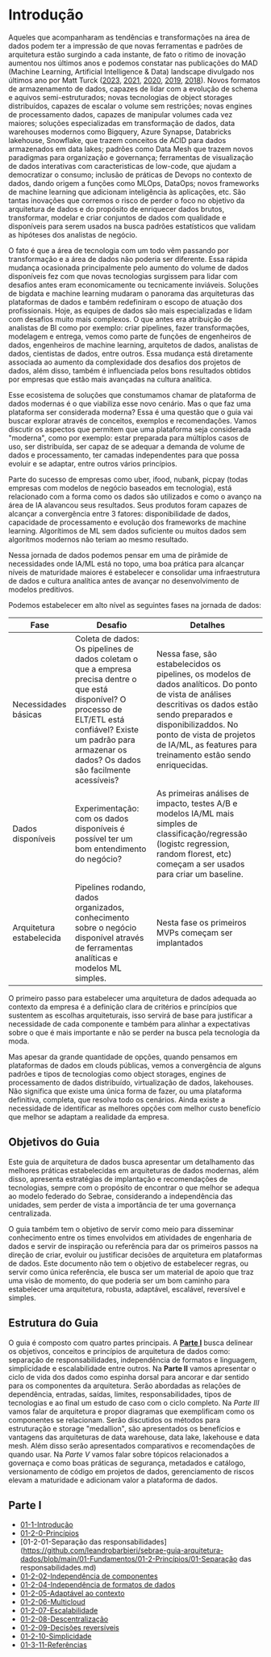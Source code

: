 # Introdução
Aqueles que acompanharam as tendências e transformações na área de dados podem ter a impressão de que novas ferramentas e padrões de arquitetura estão surgindo a cada instante, de fato o ritimo de inovação aumentou nos últimos anos e podemos constatar nas publicações do MAD (Machine Learning, Artificial Intelligence & Data) landscape divulgado nos últimos ano por Matt Turck ([2023](https://mattturck.com/mad2023/),  [2021](https://mattturck.com/data2021/), [2020](https://mattturck.com/data2020/), [2019](https://mattturck.com/data2019/), [2018](https://mattturck.com/bigdata2018/)). Novos formatos de armazenamento de dados, capazes de lidar com a evolução de schema e aquivos semi-estruturados; novas tecnologias de object storages distribuídos, capazes de escalar o volume sem restrições; novas engines de processamento dados, capazes de manipular volumes cada vez maiores; soluções especializadas em transformação de dados, data warehouses modernos como Bigquery, Azure Synapse, Databricks lakehouse, Snowflake, que trazem conceitos de ACID para dados armazenados em data lakes; padrões como Data Mesh que trazem novos paradigmas para organização e governança; ferramentas de visualização de dados interativas com caracteristicas de low-code, que ajudam a democratizar o consumo; inclusão de práticas de Devops no contexto de dados, dando origem a funções como MLOps, DataOps; novos frameworks de machine learning que adicionam inteligência às aplicações, etc. São tantas inovações que corremos o risco de perder o foco no objetivo da arquitetura de dados e do propósito de enriquecer dados brutos, transformar, modelar e criar conjuntos de dados com qualidade e disponíveis para serem usados na busca padrões estatísticos que validam as hipóteses dos analistas de negócio. 

O fato é que a área de tecnologia com um todo vêm passando por transformação e a área de dados não poderia ser diferente. Essa rápida mudança ocasionada principalmente pelo aumento do volume de dados disponíveis fez com que novas tecnologias surgissem para lidar com desafios antes eram economicamente ou tecnicamente inviáveis. Soluções de bigdata e machine learning mudaram o panorama das arquiteturas das plataformas de dados e também redefiniram o escopo de atuação dos profissionais. Hoje, as equipes de dados são mais especializadas e lidam com desafios muito mais complexos. O que antes era atribuição de analistas de BI como por exemplo: criar pipelines, fazer transformações, modelagem e entrega, vemos como parte de funções de engenheiros de dados, engenheiros de machine learning, arquitetos de dados, analistas de dados, cientistas de dados, entre outros. Essa mudança está diretamente associada ao aumento da complexidade dos desafios dos projetos de dados, além disso, também é influenciada pelos bons resultados obtidos por empresas que estão mais avançadas na cultura analítica.

Esse ecosistema de soluções que constumamos chamar de plataforma de dados modernas é o que viabiliza esse novo cenário. Mas o que faz uma plataforma ser considerada moderna? Essa é uma questão que o guia vai buscar explorar através de conceitos, exemplos e recomendações. Vamos discutir os aspectos que permitem que uma plataforma seja considerada "moderna", como por exemplo: estar preparada para múltiplos casos de uso, ser distribuída, ser capaz de se adequar a demanda de volume de dados e processamento, ter camadas independentes para que possa evoluir e se adaptar, entre outros vários princípios. 

Parte do sucesso de empresas como uber, ifood, nubank, picpay (todas empresas com modelos de negócio baseados em tecnologia), está relacionado com a forma como os dados são utilizados e como o avanço na área de IA alavancou seus resultados. Seus produtos foram capazes de alcançar a convergência entre 3 fatores: disponibilidade de dados, capacidade de processamento e evolução dos frameworks de machine learning. Algorítimos de ML sem dados suficiente ou muitos dados sem algorítmos modernos não teriam ao mesmo resultado.

Nessa jornada de dados podemos pensar em uma de pirâmide de necessidades onde IA/ML está no topo, uma boa prática para alcançar níveis de maturidade maiores é estabelecer e consolidar uma infraestrutura de dados e cultura analítica antes de avançar no desenvolvimento de modelos preditivos.

Podemos estabelecer em alto nível as seguintes fases na jornada de dados:

Fase | Desafio | Detalhes
---- | ------- | -----------
Necessidades básicas | Coleta de dados: Os pipelines de dados coletam o que a empresa precisa dentre o que está disponível? O processo de ELT/ETL está confiável? Existe um padrão para armazenar os dados? Os dados são facilmente acessíveis? | Nessa fase, são estabelecidos os pipelines, os modelos de dados analíticos. Do ponto de vista de análises descritivas os dados estão sendo preparados e disponibilizaddos. No ponto de vista de projetos de IA/ML, as features para treinamento estão sendo enriquecidas.
Dados disponíveis | Experimentação: com os dados disponíveis é possível ter um bom entendimento do negócio? | As primeiras análises de impacto, testes A/B e modelos IA/ML mais simples de classificação/regressão (logistc regression, random florest, etc) começam a ser usados para criar um baseline.
Arquitetura estabelecida | Pipelines rodando, dados organizados, conhecimento sobre o negócio disponível através de ferramentas analíticas e modelos ML simples. | Nesta fase os primeiros MVPs começam ser implantados

O primeiro passo para estabelecer uma arquitetura de dados adequada ao contexto da empresa é a definição clara de critérios e princípios que sustentem as escolhas arquiteturais, isso servirá de base para justificar a necessidade de cada componente e também para alinhar a expectativas sobre o que é mais importante e não se perder na busca pela tecnologia da moda.

Mas apesar da grande quantidade de opções, quando pensamos em plataformas de dados em clouds públicas, vemos a convergência de alguns padrões e tipos de tecnologias como object storages, engines de processamento de dados distribuído, virtualização de dados, lakehouses. Não significa que existe uma única forma de fazer, ou uma plataforma definitiva, completa, que resolva todo os cenários. Ainda existe  a necessidade de identificar as melhores opções com melhor custo benefício que melhor se adaptam a realidade da empresa.


## Objetivos do Guia
Este guia de arquitetura de dados busca apresentar um detalhamento das melhores práticas estabelecidas em arquiteturas de dados modernas, além disso, apresenta estratégias de implantação e recomendações de tecnologias, sempre com o propósito de encontrar o que melhor se adequa ao modelo federado do Sebrae, considerando a independência das unidades, sem perder de vista a importância de ter uma governança centralizada.

O guia também tem o objetivo de servir como meio para disseminar conhecimento entre os times envolvidos em atividades de engenharia de dados e servir de inspiração ou referência para dar os primeiros passos na direção de criar, evoluir ou justificar decisões de arquitetura em plataformas de dados. Este documento não tem o objetivo de estabelecer regras, ou servir como única referência, ele busca ser um material de apoio que traz uma visão de momento, do que poderia ser um bom caminho para estabelecer uma arquitetura, robusta, adaptável, escalável, reversível e simples.

## Estrutura do Guia
O guia é composto com quatro partes principais. A [**Parte I**](leandrobarbieri/sebrae-guia-arquitetura-dados/02-ciclo-de-vida/02-0-Introdução.md) busca delinear os objetivos, conceitos e princípios de arquitetura de dados como: separação de responsabilidades, independência de formatos e linguagem, simplicidade e escalabilidade entre outros. Na **Parte II** vamos apresentar o ciclo de vida dos dados como espinha dorsal para ancorar e dar sentido para os componentes da arquitetura. Serão abordadas as relações de dependência, entradas, saídas, limites, responsabilidades, tipos de tecnologias e ao final um estudo de caso com o ciclo completo. Na *Parte III* vamos falar de arquitetura e propor diagramas que exemplificam como os componentes se relacionam. Serão discutidos os métodos para estruturação e storage "medallion", são apresentados os benefícios e vantagens das arquiteturas de data warehouse, data lake, lakehouse e data mesh. Além disso serão apresentados comparativos e recomendações de quando usar. Na *Parte V* vamos falar sobre tópicos relacionados a governaça e como  boas práticas de segurança, metadados e catálogo, versionamento de código em projetos de dados, gerenciamento de riscos elevam a maturidade e adicionam valor a plataforma de dados. 



## Parte I
- [01-1-Introdução](https://github.com/leandrobarbieri/sebrae-guia-arquitetura-dados/blob/main/01-Fundamentos/01-1-Introdução/1-Introdução.md)
- [01-2-0-Princípios](https://github.com/leandrobarbieri/sebrae-guia-arquitetura-dados/blob/main/01-Fundamentos/01-2-Princípios/00-Princípios.md)
- [01-2-01-Separação das responsabilidades](https://github.com/leandrobarbieri/sebrae-guia-arquitetura-dados/blob/main/01-Fundamentos/01-2-Princípios/01-Separação das responsabilidades.md)
- [01-2-02-Independência de componentes](https://github.com/leandrobarbieri/sebrae-guia-arquitetura-dados/blob/main/01-fundamentos/01-2-02-Independência%20de%20componentes.md)
- [01-2-04-Independência de formatos de dados](https://github.com/leandrobarbieri/sebrae-guia-arquitetura-dados/blob/main/01-fundamentos/01-2-04-Independência%20de%20formatos%20de%20dados.md)
- [01-2-05-Adaptável ao contexto](https://github.com/leandrobarbieri/sebrae-guia-arquitetura-dados/blob/main/01-fundamentos/01-2-05-Adaptável%20ao%20contexto.md)
- [01-2-06-Multicloud](https://github.com/leandrobarbieri/sebrae-guia-arquitetura-dados/blob/main/01-fundamentos/01-2-06-Multicloud.md)
- [01-2-07-Escalabilidade](https://github.com/leandrobarbieri/sebrae-guia-arquitetura-dados/blob/main/01-fundamentos/01-2-07-Escalabilidade.md)
- [01-2-08-Descentralização](https://github.com/leandrobarbieri/sebrae-guia-arquitetura-dados/blob/main/01-fundamentos/01-2-08-Descentralização.md)
- [01-2-09-Decisões reversíveis](https://github.com/leandrobarbieri/sebrae-guia-arquitetura-dados/blob/main/01-fundamentos/01-2-09-decisões%20reversíveis.md)
- [01-2-10-Simplicidade](https://github.com/leandrobarbieri/sebrae-guia-arquitetura-dados/blob/main/01-fundamentos/01-2-10-Simplicidade.md)
- [01-3-11-Referências](https://github.com/leandrobarbieri/sebrae-guia-arquitetura-dados/blob/main/01-fundamentos/01-3-11-Referências.md)